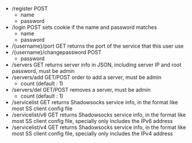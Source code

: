 + /register POST
	- name
	- password
+ /login POST sets cookie if the name and password matches
	- name
	- password
+ /{username}/port GET returns the port of the service that this user use 
+ /{username}/changepassword POST
	- password
+ /servers GET returns server info in JSON, including server IP and root password, must be admin
+ /servers/add GET/POST order to add a server, must be admin
	- count (default : 1)
+ /servers/del GET/POST removes a server, must be admin
	- count (default : 1)
+ /servicelist GET returns Shadowsocks service info, in the format like most SS client config file
+ /servicelist/v6 GET returns Shadowsocks service info, in the format like most SS client config file, specially only includes the IPv6 address
+ /servicelist/v4 GET returns Shadowsocks service info, in the format like most SS client config file, specially only includes the IPv4 address
